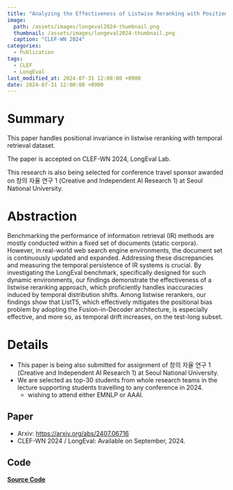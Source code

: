 ```yaml
---
title: "Analyzing the Effectiveness of Listwise Reranking with Positional Invariance on Temporal Generalizability"
image: 
  path: /assets/images/longeval2024-thumbnail.png
  thumbnail: /assets/images/longeval2024-thumbnail.png
  caption: "CLEF-WN 2024"
categories: 
  - Publication
tags:
  - CLEF
  - LongEval
last_modified_at: 2024-07-31 12:00:00 +0900
date: 2024-07-31 12:00:00 +0900
---
```


# Summary
This paper handles positional invariance in listwise reranking with temporal retrieval dataset.

The paper is accepted on CLEF-WN 2024, LongEval Lab.

This research is also being selected for conference travel sponsor awarded on 창의 자율 연구 1 (Creative and Independent AI Research 1) at Seoul National University.

# Abstraction
Benchmarking the performance of information retrieval (IR) methods are mostly conducted within a fixed set
of documents (static corpora). However, in real-world web search engine environments, the document set is
continuously updated and expanded. Addressing these discrepancies and measuring the temporal persistence
of IR systems is crucial. By investigating the LongEval benchmark, specifically designed for such dynamic
environments, our findings demonstrate the effectiveness of a listwise reranking approach, which proficiently
handles inaccuracies induced by temporal distribution shifts. Among listwise rerankers, our findings show that
ListT5, which effectively mitigates the positional bias problem by adopting the Fusion-in-Decoder architecture, is
especially effective, and more so, as temporal drift increases, on the test-long subset.

# Details
* This paper is being also submitted for assignment of 창의 자율 연구 1 (Creative and Independent AI Research 1) at Seoul National University.
* We are selected as top-30 students from whole research teams in the lecture supporting students travelling to any conference in 2024.
  * wishing to attend either EMNLP or AAAI.

## Paper
* Arxiv: https://arxiv.org/abs/2407.06716
* CLEF-WN 2024 / LongEval: Available on September, 2024.

## Code
[**Source Code**](https://github.com/ldilab/longeval2024)
